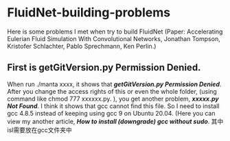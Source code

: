 # FluidNet-building-problems
Here is some problems I met when try to build FluidNet (Paper: Accelerating Eulerian Fluid Simulation With Convolutional Networks, Jonathan Tompson, Kristofer Schlachter, Pablo Sprechmann, Ken Perlin.)

## First is getGitVersion.py Permission Denied. 
When run ./manta xxxx, it shows that ___getGitVersion.py Permission Denied___. After you change the access rights of this or even the whole folder, (using command like chmod 777 xxxxxx.py. ), you get another problem, ___xxxxx.py Not Found___. I think it shows that gcc cannot find this file. So I need to install gcc 4.8.5 instead of keeping using gcc 9 on Ubuntu 20.04. (Here you can view my another article, ___How to install (downgrade) gcc without sudo___.  其中isl需要放在gcc文件夹中

